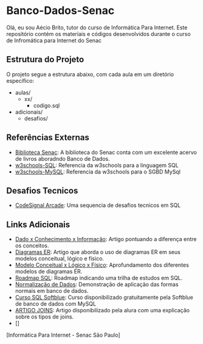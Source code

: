 # Banco-Dados-Senac
Olá, eu sou Aécio Brito, tutor do curso de Informática Para Internet. Este repositório contém os materiais e códigos desenvolvidos durante o curso de Infromática para Internet do Senac

## Estrutura do Projeto

O projeto segue a estrutura abaixo, com cada aula em um diretório específico:
- aulas/
  - xx/
    - codigo.sql
- adicionais/
    - desafios/

## Referências Externas
- [Biblioteca Senac](http://biblioteca.sp.senac.br/bnportal/m/pt-BR/search?exp=sql): A biblioteca do Senac conta com um excelente acervo de livros aboradndo Banco de Dados.
- [w3schools-SQL](https://www.w3schools.com/sql/default.asp): Referencia da w3schools para a linguagem SQL
- [w3schools-MySQL](https://www.w3schools.com/mysql/default.asp): Referencia da w3schools para o SGBD MySql


## Desafios Tecnicos
- [CodeSignal Arcade](https://app.codesignal.com/arcade/db): Uma sequencia de desafios tecnicos em SQL

## Links Adicionais
 - [Dado x Conhecimento x Informação](https://www.estrategiaconcursos.com.br/blog/dado-informacao-conhecimento-inteligencia/#): Artigo pontuando a diferença entre os conceitos.
 - [Diagramas ER](https://www.lucidchart.com/pages/pt/o-que-e-diagrama-entidade-relacionamento): Artigo que aborda o uso de diagramas ER em seus modelos conceitual, lógico e físico.
 - [Modelo Conceitual x Lógico x Físico](https://pt.stackoverflow.com/questions/294699/qual-a-diferen%C3%A7a-entre-modelagem-conceitual-l%C3%B3gica-e-f%C3%ADsica): Aprofundamento dos diferentes modelos de diagramas ER.
 - [Roadmap SQL](https://roadmap.sh/sql): Roadmap indicando uma trilha de estudos em SQL.
 - [Normalização de Dados](https://learn.microsoft.com/pt-br/office/troubleshoot/access/database-normalization-description): Demonstração de aplicação das formas normais em banco de dados.
 - [Curso SQL Softblue](https://www.youtube.com/watch?v=eULtZfAcihQ&list=PLH_lE515NYR2yvvnkx4iEfUuf-xVkTYBw): Curso disponibilizado gratuitamente pela Softblue de banco de dados com MySQL
 - [ARTIGO JOINS](https://www.alura.com.br/artigos/join-em-sql): Artigo disponibilizado pela alura com uma explicação sobre os tipos de joins.
- []


[Informática Para Internet - Senac São Paulo]